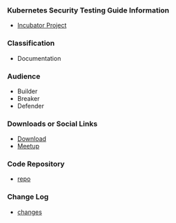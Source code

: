 ### Kubernetes Security Testing Guide Information

* [Incubator Project](#)

### Classification

* <i class="fas fa-book" style="color:#233e81;"></i> Documentation

### Audience

* <i class="fas fa-toolbox" style="color:#233e81;"></i> Builder
* <i class="fas fa-hammer" style="color:#233e81;"></i> Breaker
* <i class="fas fa-shield-alt" style="color:#233e81;"></i> Defender

### Downloads or Social Links

* [Download](#)
* [Meetup](#)

### Code Repository

* [repo](https://github.com/OWASP/www-project-kubernetes-security-testing-guide)

### Change Log

* [changes](#)
